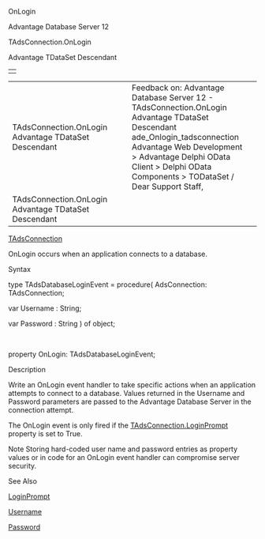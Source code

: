 OnLogin




Advantage Database Server 12  

TAdsConnection.OnLogin

Advantage TDataSet Descendant

|  |
| --- |
|  |

|  |  |  |  |  |
| --- | --- | --- | --- | --- |
| TAdsConnection.OnLogin  Advantage TDataSet Descendant |  |  | Feedback on: Advantage Database Server 12 - TAdsConnection.OnLogin Advantage TDataSet Descendant ade\_Onlogin\_tadsconnection Advantage Web Development > Advantage Delphi OData Client > Delphi OData Components > TODataSet / Dear Support Staff, |  |
| TAdsConnection.OnLogin  Advantage TDataSet Descendant |  |  |  |  |

[TAdsConnection](ade_tadsconnection_7.htm)

OnLogin occurs when an application connects to a database.

Syntax

type TAdsDatabaseLoginEvent = procedure( AdsConnection: TAdsConnection;

var Username : String;

var Password : String ) of object;

 

property OnLogin: TAdsDatabaseLoginEvent;

Description

Write an OnLogin event handler to take specific actions when an application attempts to connect to a database. Values returned in the Username and Password parameters are passed to the Advantage Database Server in the connection attempt.

The OnLogin event is only fired if the [TAdsConnection.LoginPrompt](ade_loginprompt_tadsconnection.htm) property is set to True.

Note Storing hard-coded user name and password entries as property values or in code for an OnLogin event handler can compromise server security.

See Also

[LoginPrompt](ade_loginprompt_tadsconnection.htm)

[Username](ade_username_tadsconnection.htm)

[Password](ade_password.htm)